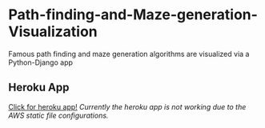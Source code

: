 # Path-finding-and-Maze-generation-Visualization
Famous path finding and maze generation algorithms are visualized via a Python-Django app

## Heroku App
[Click for heroku app!](https://path-maze-visualization.herokuapp.com) 
*Currently the heroku app is not working due to the AWS static file configurations.*
